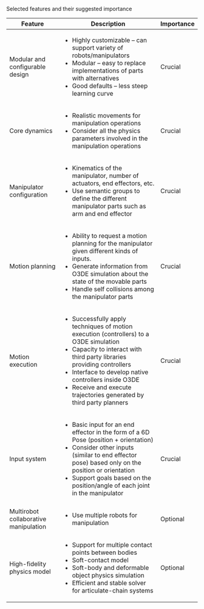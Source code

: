  Selected features and their suggested importance

| Feature | Description | Importance |
| ------- | ----------- | ---------- |
| Modular and configurable design | <ul><li> Highly customizable – can support variety of robots/manipulators </li><li> Modular – easy to replace implementations of parts with alternatives </li><li> Good defaults – less steep learning curve </li></ul> | Crucial |
| Core dynamics | <ul><li>Realistic movements for manipulation operations</li><li>Consider all the physics parameters involved in the manipulation operations</li></ul> | Crucial |
| Manipulator configuration |<ul><li>Kinematics of the manipulator, number of actuators, end effectors, etc.</li><li>Use semantic groups to define the different manipulator parts such as arm and end effector</li></ul> | Crucial |
| Motion planning | <ul><li> Ability to request a motion planning for the manipulator given different kinds of inputs. </li><li> Generate information from O3DE simulation about the state of the movable parts </li><li>Handle self collisions among the manipulator parts</li></ul> | Crucial |
| Motion execution |<ul><li> Successfully apply techniques of motion execution (controllers) to a O3DE simulation</li><li> Capacity to interact with third party libraries providing controllers </li><li> Interface to develop native controllers inside O3DE </li><li> Receive and execute trajectories generated by third party planners</li></ul> | Crucial |
| Input system | <ul><li>Basic input for an end effector in the form of a 6D Pose (position + orientation)</li><li>Consider other inputs (similar to end effector pose) based only on the position or orientation<li>Support goals based on the position/angle of each joint in the manipulator</li></ul> | Crucial |
| Multirobot collaborative manipulation | <ul><li>Use multiple robots for manipulation</li></ul> | Optional |
| High-fidelity physics model | <ul><li>Support for multiple contact points between bodies</li><li>Soft-contact model</li><li>Soft-body and deformable object physics simulation</li><li>Efficient and stable solver for articulate-chain systems</li></ul> | Optional |

